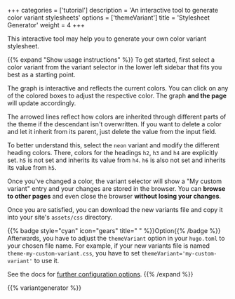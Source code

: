 +++
categories = ['tutorial']
description = 'An interactive tool to generate color variant stylesheets'
options = ['themeVariant']
title = 'Stylesheet Generator'
weight = 4
+++

This interactive tool may help you to generate your own color variant stylesheet.

{{% expand "Show usage instructions" %}}
To get started, first select a color variant from the variant selector in the lower left sidebar that fits you best as a starting point.

The graph is interactive and reflects the current colors. You can click on any of the colored boxes to adjust the respective color. The graph **and the page** will update accordingly.

The arrowed lines reflect how colors are inherited through different parts of the theme if the descendant isn't overwritten. If you want to delete a color and let it inherit from its parent, just delete the value from the input field.

To better understand this, select the `neon` variant and modify the different heading colors. There, colors for the headings `h2`, `h3` and `h4` are explicitly set. `h5` is not set and inherits its value from `h4`. `h6` is also not set and inherits its value from `h5`.

Once you've changed a color, the variant selector will show a "My custom variant" entry and your changes are stored in the browser. You can **browse to other pages** and even close the browser **without losing your changes**.

Once you are satisfied, you can download the new variants file and copy it into your site's `assets/css` directory.

{{% badge style="cyan" icon="gears" title=" " %}}Option{{% /badge %}} Afterwards, you have to adjust the `themeVariant` option in your `hugo.toml` to your chosen file name. For example, if your new variants file is named `theme-my-custom-variant.css`, you have to set `themeVariant='my-custom-variant'` to use it.

See the docs for [further configuration options](configuration/branding/colors).
{{% /expand %}}

{{% variantgenerator %}}
